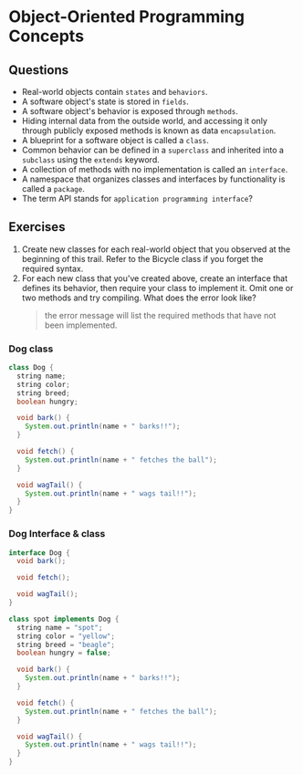 # Object-Oriented Programming Concepts

## Questions

- Real-world objects contain `states` and `behaviors`.
- A software object's state is stored in `fields`.
- A software object's behavior is exposed through `methods`.
- Hiding internal data from the outside world, and accessing it only through publicly exposed methods is known as data `encapsulation`.
- A blueprint for a software object is called a `class`.
- Common behavior can be defined in a `superclass` and inherited into a `subclass` using the `extends` keyword.
- A collection of methods with no implementation is called an `interface`.
- A namespace that organizes classes and interfaces by functionality is called a `package`.
- The term API stands for `application programming interface`?

## Exercises

1. Create new classes for each real-world object that you observed at the beginning of this trail. Refer to the Bicycle class if you forget the required syntax.
2. For each new class that you've created above, create an interface that defines its behavior, then require your class to implement it. Omit one or two methods and try compiling. What does the error look like?
   > the error message will list the required methods that have not been implemented.

### Dog class

```java
class Dog {
  string name;
  string color;
  string breed;
  boolean hungry;

  void bark() {
    System.out.println(name + " barks!!");
  }

  void fetch() {
    System.out.println(name + " fetches the ball");
  }

  void wagTail() {
    System.out.println(name + " wags tail!!");
  }
}

```

### Dog Interface & class

```java
interface Dog {
  void bark();

  void fetch();

  void wagTail();
}

class spot implements Dog {
  string name = "spot";
  string color = "yellow";
  string breed = "beagle";
  boolean hungry = false;

  void bark() {
    System.out.println(name + " barks!!");
  }

  void fetch() {
    System.out.println(name + " fetches the ball");
  }

  void wagTail() {
    System.out.println(name + " wags tail!!");
  }
}

```
